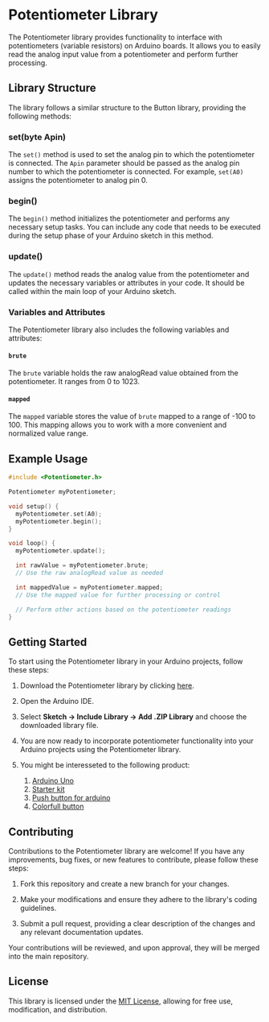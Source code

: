 # Potentiometer Library

The Potentiometer library provides functionality to interface with potentiometers (variable resistors) on Arduino boards. It allows you to easily read the analog input value from a potentiometer and perform further processing.

## Library Structure

The library follows a similar structure to the Button library, providing the following methods:

### set(byte Apin)

The `set()` method is used to set the analog pin to which the potentiometer is connected. The `Apin` parameter should be passed as the analog pin number to which the potentiometer is connected. For example, `set(A0)` assigns the potentiometer to analog pin 0.

### begin()

The `begin()` method initializes the potentiometer and performs any necessary setup tasks. You can include any code that needs to be executed during the setup phase of your Arduino sketch in this method.

### update()

The `update()` method reads the analog value from the potentiometer and updates the necessary variables or attributes in your code. It should be called within the main loop of your Arduino sketch.

### Variables and Attributes

The Potentiometer library also includes the following variables and attributes:

#### `brute`

The `brute` variable holds the raw analogRead value obtained from the potentiometer. It ranges from 0 to 1023.

#### `mapped`

The `mapped` variable stores the value of `brute` mapped to a range of -100 to 100. This mapping allows you to work with a more convenient and normalized value range.

## Example Usage

```cpp
#include <Potentiometer.h>

Potentiometer myPotentiometer;

void setup() {
  myPotentiometer.set(A0);
  myPotentiometer.begin();
}

void loop() {
  myPotentiometer.update();

  int rawValue = myPotentiometer.brute;
  // Use the raw analogRead value as needed

  int mappedValue = myPotentiometer.mapped;
  // Use the mapped value for further processing or control

  // Perform other actions based on the potentiometer readings
}
```

## Getting Started

To start using the Potentiometer library in your Arduino projects, follow these steps:

1. Download the Potentiometer library by clicking [here](https://github.com/Samartic/Arduino-Object-oriented-Librairies/blob/main/Potentiometer/potentiometer.zip).

2. Open the Arduino IDE.

3. Select **Sketch → Include Library → Add .ZIP Library** and choose the downloaded library file.

4. You are now ready to incorporate potentiometer functionality into your Arduino projects using the Potentiometer library.

5. You might be interesseted to the following product:
   1. [Arduino Uno](https://amzn.to/3Q3OnJc)
   2. [Starter kit](https://amzn.to/44T1EIL)
   3. [Push button for arduino](https://amzn.to/3pKBLMo)
   4. [Colorfull button](https://amzn.to/3rBTC8H)


## Contributing

Contributions to the Potentiometer library are welcome! If you have any improvements, bug fixes, or new features to contribute, please follow these steps:

1. Fork this repository and create a new branch for your changes.

2. Make your modifications and ensure they adhere to the library's coding guidelines.

3. Submit a pull request, providing a clear description of the changes and any relevant documentation updates.

Your contributions will be reviewed, and upon approval, they will be merged into the main repository.

## License

This library is licensed under the [MIT License](LICENSE), allowing for free use, modification, and distribution.

